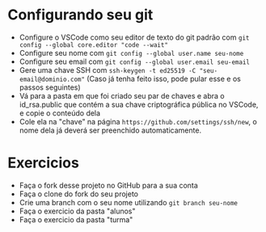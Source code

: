 # Configurando seu git
- Configure o VSCode como seu editor de texto do git padrão com `git config --global core.editor "code --wait"`
- Configure seu nome com `git config --global user.name seu-nome`
- Configure seu email com `git config --global user.email seu-email`
- Gere uma chave SSH com `ssh-keygen -t ed25519 -C "seu-email@dominio.com"` (Caso já tenha feito isso, pode pular esse e os passos seguintes)
- Vá para a pasta em que foi criado seu par de chaves e abra o id_rsa.public que contém a sua chave criptográfica pública no VSCode, e copie o conteúdo dela
- Cole ela na "chave" na página `https://github.com/settings/ssh/new`, o nome dela já deverá ser preenchido automaticamente.

# Exercicios

- Faça o fork desse projeto no GitHub para a sua conta
- Faça o clone do fork do seu projeto
- Crie uma branch com o seu nome utilizando `git branch seu-nome`
- Faça o exercicio da pasta "alunos"
- Faça o exercicio da pasta "turma"

# 
